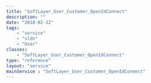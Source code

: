 ```yaml
---
title: "SoftLayer_User_Customer_OpenIdConnect"
description: ""
date: "2018-02-12"
tags:
    - "service"
    - "sldn"
    - "User"
classes:
    - "SoftLayer_User_Customer_OpenIdConnect"
type: "reference"
layout: "service"
mainService : "SoftLayer_User_Customer_OpenIdConnect"
---
```

